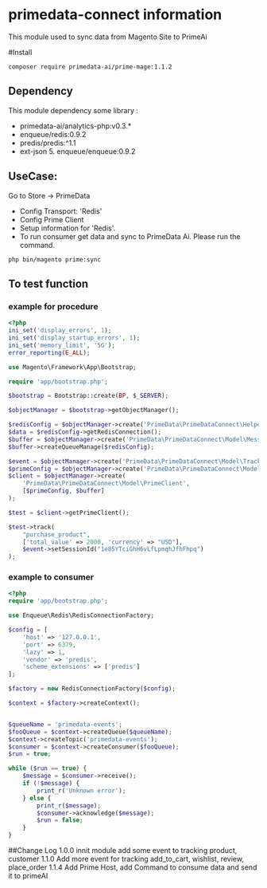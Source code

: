 # primedata-connect information
This module used to sync data from Magento Site to PrimeAi 

#Install
```shell script
composer require primedata-ai/prime-mage:1.1.2
```
## Dependency
This module dependency some library :
* primedata-ai/analytics-php:v0.3.*
* enqueue/redis:0.9.2
* predis/predis:^1.1
* ext-json
    5. enqueue/enqueue:0.9.2
## UseCase:
Go to Store -> PrimeData 
* Config Transport: 'Redis' 
* Config Prime Client
* Setup information for 'Redis'.
* To run consumer get data and sync to PrimeData Ai. Please run the command.
```
php bin/magento prime:sync
```

## To test function
###  example for procedure
```php
<?php
ini_set('display_errors', 1);
ini_set('display_startup_errors', 1);
ini_set('memory_limit', '5G');
error_reporting(E_ALL);

use Magento\Framework\App\Bootstrap;

require 'app/bootstrap.php';

$bootstrap = Bootstrap::create(BP, $_SERVER);

$objectManager = $bootstrap->getObjectManager();

$redisConfig = $objectManager->create('PrimeData\PrimeDataConnect\Helper\RedisConfig');
$data = $redisConfig->getRedisConnection();
$buffer = $objectManager->create('PrimeData\PrimeDataConnect\Model\MessageQueue\QueueBuffer');
$buffer->createQueueManage($redisConfig);

$event = $objectManager->create('PrimeData\PrimeDataConnect\Model\Tracking\PrimeEvent');
$primeConfig = $objectManager->create('PrimeData\PrimeDataConnect\Model\PrimeConfig');
$client = $objectManager->create(
    'PrimeData\PrimeDataConnect\Model\PrimeClient',
    [$primeConfig, $buffer]
);

$test = $client->getPrimeClient();

$test->track(
    "purchase_product",
    ['total_value' => 2000, 'currency' => "USD"],
    $event->setSessionId("1e85YTciGhH6vLfLpmqhJfhFhpq")
);
```
### example to consumer
```php
<?php
require 'app/bootstrap.php';

use Enqueue\Redis\RedisConnectionFactory;

$config = [
    'host' => '127.0.0.1',
    'port' => 6379,
    'lazy' => 1,
    'vendor' => 'predis',
    'scheme_extensions' => ['predis']
];

$factory = new RedisConnectionFactory($config);

$context = $factory->createContext();


$queueName = 'primedata-events';
$fooQueue = $context->createQueue($queueName);
$context->createTopic('primedata-events');
$consumer = $context->createConsumer($fooQueue);
$run = true;

while ($run == true) {
    $message = $consumer->receive();
    if (!$message) {
        print_r('Unknown error');
    } else {
        print_r($message);
        $consumer->acknowledge($message);
        $run = false;
    }
}
```
##Change Log
1.0.0 innit module add some event to tracking product, customer
1.1.0 Add more event for tracking add_to_cart, wishlist, review, place_order
1.1.4 Add Prime Host, add Command to consume data and send it to primeAI
